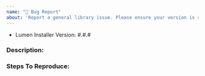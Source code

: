 ```yaml
---
name: "🐛 Bug Report"
about: 'Report a general library issue. Please ensure your version is still supported: https://laravel.com/docs/releases#support-policy'
---
```


- Lumen Installer Version: #.#.#

### Description:


### Steps To Reproduce:

